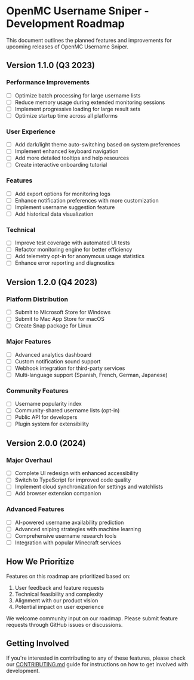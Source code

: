# OpenMC Username Sniper - Development Roadmap

This document outlines the planned features and improvements for upcoming releases of OpenMC Username Sniper.

## Version 1.1.0 (Q3 2023)

### Performance Improvements
- [ ] Optimize batch processing for large username lists
- [ ] Reduce memory usage during extended monitoring sessions
- [ ] Implement progressive loading for large result sets
- [ ] Optimize startup time across all platforms

### User Experience
- [ ] Add dark/light theme auto-switching based on system preferences
- [ ] Implement enhanced keyboard navigation
- [ ] Add more detailed tooltips and help resources
- [ ] Create interactive onboarding tutorial

### Features
- [ ] Add export options for monitoring logs
- [ ] Enhance notification preferences with more customization
- [ ] Implement username suggestion feature
- [ ] Add historical data visualization

### Technical
- [ ] Improve test coverage with automated UI tests
- [ ] Refactor monitoring engine for better efficiency
- [ ] Add telemetry opt-in for anonymous usage statistics
- [ ] Enhance error reporting and diagnostics

## Version 1.2.0 (Q4 2023)

### Platform Distribution
- [ ] Submit to Microsoft Store for Windows
- [ ] Submit to Mac App Store for macOS
- [ ] Create Snap package for Linux

### Major Features
- [ ] Advanced analytics dashboard
- [ ] Custom notification sound support
- [ ] Webhook integration for third-party services
- [ ] Multi-language support (Spanish, French, German, Japanese)

### Community Features
- [ ] Username popularity index
- [ ] Community-shared username lists (opt-in)
- [ ] Public API for developers
- [ ] Plugin system for extensibility

## Version 2.0.0 (2024)

### Major Overhaul
- [ ] Complete UI redesign with enhanced accessibility
- [ ] Switch to TypeScript for improved code quality
- [ ] Implement cloud synchronization for settings and watchlists
- [ ] Add browser extension companion

### Advanced Features
- [ ] AI-powered username availability prediction
- [ ] Advanced sniping strategies with machine learning
- [ ] Comprehensive username research tools
- [ ] Integration with popular Minecraft services

## How We Prioritize

Features on this roadmap are prioritized based on:
1. User feedback and feature requests
2. Technical feasibility and complexity
3. Alignment with our product vision
4. Potential impact on user experience

We welcome community input on our roadmap. Please submit feature requests through GitHub issues or discussions.

## Getting Involved

If you're interested in contributing to any of these features, please check our [CONTRIBUTING.md](https://github.com/yourusername/OpenMC-Username-Sniper/blob/main/CONTRIBUTING.md) guide for instructions on how to get involved with development. 
